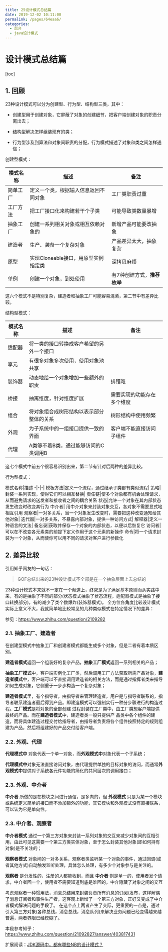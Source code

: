```yaml
---
title: 25设计模式总结篇
date: 2019-12-02 10:11:00
permalink: /pages/64eaa6/
categories:
  - 后台
  - java设计模式
---
```

# 设计模式总结篇

[toc]

## 1. 回顾

23种设计模式可以分为创建型、行为型、结构型三类，其中：

- 创建型用于创建对象，它屏蔽了对象的创建细节，把客户端创建对象的职责分离出去；

- 结构型解决怎样组装现有的类；

- 行为型涉及到算法和对象间职责的分配，行为模式描述了对象和类之间怎样通信；

创建型模式：

模式名称|描述|备注
-|-|-|
简单工厂|定义一个类，根据输入信息返回不同对象|工厂类职责过重
工厂方法|把工厂接口化来构建若干个子类|可能导致类数量暴增
抽象工厂|创建一系列相关对象或相互依赖对象的|新增产品可能要改抽象
建造者|生产、装备一个复杂对象|产品差异太大，抽象复杂
原型|实现Cloneable接口，用原型实例指定类|深拷贝麻烦
单例|创建一个对象，到处使用|有7种创建方式，**推荐枚举**

这六个模式不是特别复杂，建造者和抽象工厂可能容易混淆，第二节中有差异比较。

结构型模式：

模式名称|描述|备注
-|-|-|
适配器|将一类的接口转换成客户希望的另外一个接口|
享元|有很多对象多次使用，使用对象池共享|
装饰器|动态地给一个对象增加一些额外的职责|排错难
桥接|抽离维度，针对维度扩展|需要实现的功能存在多个维度
组合|将对象组合成树形结构以表示部分整体的关系|树形结构中使用频繁
外观|为子系统中的一组接口提供一致的界面|客户端不能直接访问子组件
代理|A类够不着B类，通过能够访问的C类调用B|

这七个模式中前五个很容易识别出来，第二节有针对后两种的差异比较。

行为型模式：

模式名称|描述
-|-|-|
模板方法|定义一个流程，通过继承子类都有类似流程|
策略|封装一系列实现，使得它们可以相互替换|
责任链|使多个对象都有机会处理请求，从而避免请求的送发者和接收者之间的耦合关系
状态|允许一个对象在其内部状态发生改变时改变其行为
中介者| 用中介对象来封装对象交互，各对象不需要显式地相互引用
观察者|一对多关系，当一个对象发生改变时，需要把这种改变通知给其他对象|
迭代器|一对多关系，不暴露内部对象，提供一种访问方式|
解释器|定义一种语言的文法|
备忘录|获取并保存一个对象的内部状态，以便以后恢复它
访问者|可以在不改变各元素类的前提下定义作用于这个元素的新操作
命令|将一个请求封装为一个对象，从而使你可以用不同的请求对客户进行参数化

## 2. 差异比较

引用知乎网友的一句话：

> GOF总结出来的23种设计模式不全部是在一个抽象层面上去总结的

23种设计模式本来就不一定在一个频道上，终究是为了满足基本原则而从实践中来，有的是抽象了不同的部分(状态模式抽象了状态流程，适配器模式是抽象了接口转换部分)，有的减少了类个数爆炸(装饰器模式)。 全方位各角度比较设计模式实际上意义不大，我就简单地比较常见的几种类似模式在特定情况下的差异：

参见：<https://www.zhihu.com/question/2109282>

### 2.1. 抽象工厂、建造者

在创建型模式中抽象工厂和创建者模式都能生成多个对象，但是二者有着本质区别。

**建造者模式**返回一个组装好的复杂产品，**抽象工厂模式**返回一系列相关的产品；

**抽象工厂模式**中，客户端实例化工厂类，然后调用工厂方法获取所需产品对象，**建造者模式**中，客户端可以不直接调用建造者的相关方法，而是通过指挥者类来指导如何生成对象，它侧重于一步步构造一个复杂对象；

**建造者模式**里，有个指导者，由指导者来管理建造者，用户是与指导者联系的，指导者联系建造者最后得到产品。即建造模式可以强制实行一种分步骤进行的构造过程。**工厂模式**是将对象的全部创建  过程封装在工厂类中，由工厂类想客户端提供最终的产品。而在**建造者模式**中，建造者类一般只提供产  品类中各个组件的建造，而将具体建造过程交付给指导者，由指导者负责将各个组件按照特定的规则组  建为产品，然后将组建好的产品交付给客户端。

### 2.2. 外观、代理

**代理模式中** 对象代表一个单一对象，而**外观模式中**对象代表一个子系统；

**代理模式中**对象无法直接访问对象，由代理提供单独的目标对象的访问，而通常**外观模式中**提供对子系统各元件功能的简化的共同层次的调用接口；

### 2.3. 外观、中介者

**中介者** 所做的是在模块之间进行通信，是多向的，但 **外观模式** 只是为某一个模块或系统定义简单的接口而不添加额外的功能，其它模块和外观模式没有直接联系，可以认为它是单向性。

### 2.3. 中介者、观察者

**中介者模式** 通过一个第三方对象来封装一系列对象的交互来减少对象间的互相引用，由此可见这需要一个第三方类实体对象，至于怎么封装其他对象(即如何持有对象)是不关注的；

**观察者模式** 对象间的一对多关系，观察者类监听某一个对象的事件，通过回调(或者其他方式)自动触发监听处理，具体怎么处理，有多少个对象参与是关注的。

**观察者** 是分发性的，注册的人都能收到，而且 **中介者** 则是单一的，使用者发个请求，中介者回一个，使用者不需要知道到底是谁回的，中介隐藏了对象之间的交互

考虑观察者一种惯用法，消息总结用来封装负责所有消息的订阅/发布，这样解偶了消息订阅者和事件生产者，这客观上新增了一个第三方对象，正好又变成了中介者模式解决问题的手段了。 在这个点上两者产生了交际，更重要的一点是，通过引入第三方对象(各种总线，消息总线，消息队列)来解决业务问题已经变得越来越普遍，两者界限已经模糊了。

本段参考知乎：<https://www.zhihu.com/question/21092827/answer/403817431>

扩展阅读：[JDK源码中，都有哪些NB的设计模式？](https://mp.weixin.qq.com/s/4_BF2RROlIRrZm_sNzpSWQ)

